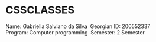 # CSSCLASSES
Name: Gabriella Salviano da Silva 
Georgian ID: 200552337 
Program: Computer programming  Semester: 2 Semester  
